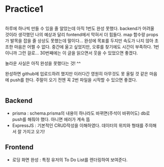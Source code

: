 # Practice1

<br>
하루에 하나씩 만들 수 있을 줄 알았는데 아직 1번도 완성 못했다.  
backend가 어려울 것이라 생각했던 나의 예상과 달리 fontend에서 막혀서 더 힘들다.  
map 함수랑 props가 발목을 잡을 줄 상상도 못했는데 말이다...  
완성에 목표를 두지만 속도가 나지 않아 초조한 마음은 어쩔 수 없다.  
중간에 울고 싶었지만, 오류를 찾기에도 시간이 부족하다.  
1번이니까 그런 걸로... 30번째에는 이 글을 읽으면서 웃을 수 있었으면 좋겠다.

놀라운 사실은 아직 완성을 못했다는 것! ^^

완성하면 github에 업로드하려 했지만 이러다간 영원히 아무것도 못 올릴 것 같은 마음에 push를 한다.
주말이 오기 전엔 꼭 2번 파일을 시작할 수 있으면 좋겠다.  
 </br>

## Backend

- prisma : schema.prisma의 내용이 하나라도 바뀌면(주석이 바뀌어도) db로 push를 해줘야 했다. 아니면 에러가 계속 뜸
- ExpressJS : 기본적인 CRUD작성을 이해하였다. 데이터의 위치와 형태를 주의해서 잘 가지고 오기!

## Frontend

- 로딩 화면 완성 : 특정 유저의 To Do List를 렌더링하여 보여준다.
